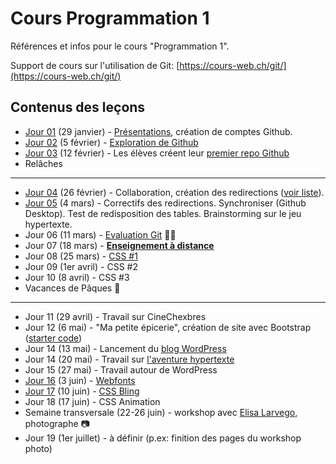 # Cours Programmation 1

Références et infos pour le cours "Programmation 1".

Support de cours sur l'utilisation de Git: [https://cours-web.ch/git/](https://cours-web.ch/git/)

## Contenus des leçons

- [Jour 01](J01-presentations) (29 janvier) - [Présentations](J01-presentations), création de comptes Github.
- [Jour 02](J02-premiers-pas-Github) (5 février) - [Exploration de Github](J02-premiers-pas-Github)
- [Jour 03](J03-premier-repo-Github) (12 février) - Les élèves créent leur [premier repo Github](J03-premier-repo-Github)
- Relâches

---

- [Jour 04](J04-collaboration) (26 février) - Collaboration, création des redirections ([voir liste](https://github.com/eracom-id491/liste_site_citations#readme)).
- [Jour 05](J05) (4 mars) - Correctifs des redirections. Synchroniser (Github Desktop). Test de redisposition des tables. Brainstorming sur le jeu hypertexte.
- Jour 06 (11 mars) - [Evaluation Git](J06-eval-git) 🧠📝
- Jour 07 (18 mars) - **[Enseignement à distance](J07-enseignement-a-distance)**
- Jour 08 (25 mars) - [CSS #1](J08-CSS)
- Jour 09 (1er avril) - CSS #2
- Jour 10 (8 avril) - CSS #3
- Vacances de Pâques 🐰

---

- Jour 11 (29 avril) - Travail sur CineChexbres
- Jour 12 (6 mai) - "Ma petite épicerie", création de site avec Bootstrap ([starter code](https://github.com/eracom-id491/ma-petite-epicerie))
- Jour 14 (13 mai) - Lancement du [blog WordPress](https://eracom-pedagogique.ch/ID491/)
- Jour 14 (20 mai) - Travail sur [l'aventure hypertexte](https://github.com/eracom-id491/Histoire-de-la-vie)
- Jour 15 (27 mai) - Travail autour de WordPress
- [Jour 16](J16-webfonts) (3 juin) - [Webfonts](J16-webfonts)
- [Jour 17](J17-CSS-Bling) (10 juin) - [CSS Bling](J17-CSS-Bling)
- Jour 18 (17 juin) - CSS Animation
- Semaine transversale (22-26 juin) - workshop avec [Elisa Larvego](http://www.vego.ch/), photographe 📷
- Jour 19 (1er juillet) - à définir (p.ex: finition des pages du workshop photo)
